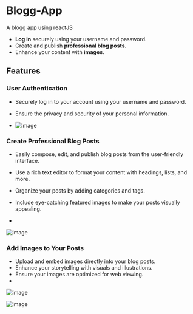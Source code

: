 # Blogg-App
A blogg app using reactJS

- **Log in** securely using your username and password.
- Create and publish **professional blog posts**.
- Enhance your content with **images**.

## Features

### User Authentication

- Securely log in to your account using your username and password.
- Ensure the privacy and security of your personal information.

- ![image](https://github.com/ruturaj-gh/Blogg-App/assets/83021083/6030e189-6124-401e-a931-e2fd9fbfbdd9)


### Create Professional Blog Posts

- Easily compose, edit, and publish blog posts from the user-friendly interface.
- Use a rich text editor to format your content with headings, lists, and more.
- Organize your posts by adding categories and tags.
- Include eye-catching featured images to make your posts visually appealing.



- 
![image](https://github.com/ruturaj-gh/Blogg-App/assets/83021083/04a54011-0976-4ce1-a9a0-600882d565d7)


### Add Images to Your Posts

- Upload and embed images directly into your blog posts.
- Enhance your storytelling with visuals and illustrations.
- Ensure your images are optimized for web viewing.
- 
![image](https://github.com/ruturaj-gh/Blogg-App/assets/83021083/08cc019a-b79d-4237-87e7-cfece054f798)


![image](https://github.com/ruturaj-gh/Blogg-App/assets/83021083/7d89721b-c02b-4a55-b129-8498923bcb2e)

